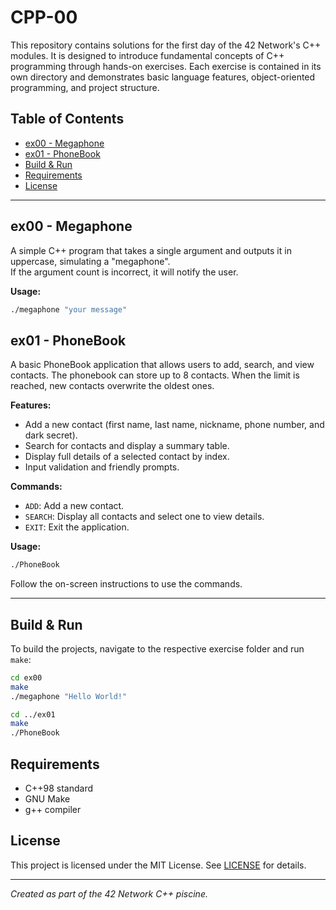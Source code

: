 # CPP-00

This repository contains solutions for the first day of the 42 Network's C++ modules. It is designed to introduce fundamental concepts of C++ programming through hands-on exercises. Each exercise is contained in its own directory and demonstrates basic language features, object-oriented programming, and project structure.

## Table of Contents

- [ex00 - Megaphone](#ex00---megaphone)
- [ex01 - PhoneBook](#ex01---phonebook)
- [Build & Run](#build--run)
- [Requirements](#requirements)
- [License](#license)

---

## ex00 - Megaphone

A simple C++ program that takes a single argument and outputs it in uppercase, simulating a "megaphone".  
If the argument count is incorrect, it will notify the user.

**Usage:**
```sh
./megaphone "your message"
```

## ex01 - PhoneBook

A basic PhoneBook application that allows users to add, search, and view contacts. The phonebook can store up to 8 contacts. When the limit is reached, new contacts overwrite the oldest ones.

**Features:**
- Add a new contact (first name, last name, nickname, phone number, and dark secret).
- Search for contacts and display a summary table.
- Display full details of a selected contact by index.
- Input validation and friendly prompts.

**Commands:**
- `ADD`: Add a new contact.
- `SEARCH`: Display all contacts and select one to view details.
- `EXIT`: Exit the application.

**Usage:**
```sh
./PhoneBook
```
Follow the on-screen instructions to use the commands.

---

## Build & Run

To build the projects, navigate to the respective exercise folder and run `make`:

```sh
cd ex00
make
./megaphone "Hello World!"

cd ../ex01
make
./PhoneBook
```

## Requirements

- C++98 standard
- GNU Make
- g++ compiler

## License

This project is licensed under the MIT License. See [LICENSE](LICENSE) for details.

---

*Created as part of the 42 Network C++ piscine.*
